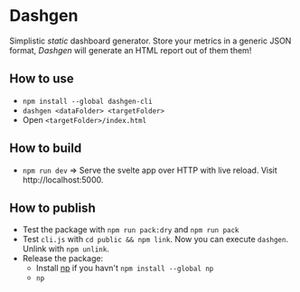 # Dashgen

Simplistic _static_ dashboard generator. Store your metrics in a generic JSON format, _Dashgen_ will generate an HTML report out of them them!

## How to use

- `npm install --global dashgen-cli`
- `dashgen <dataFolder> <targetFolder>`
- Open `<targetFolder>/index.html`

## How to build

- `npm run dev` => Serve the svelte app over HTTP with live reload. Visit http://localhost:5000.

## How to publish

- Test the package with `npm run pack:dry` and `npm run pack`
- Test `cli.js` with `cd public && npm link`. Now you can execute `dashgen`. Unlink with `npm unlink`.
- Release the package:
  - Install [np](https://github.com/sindresorhus/np) if you havn't `npm install --global np`
  - `np`
